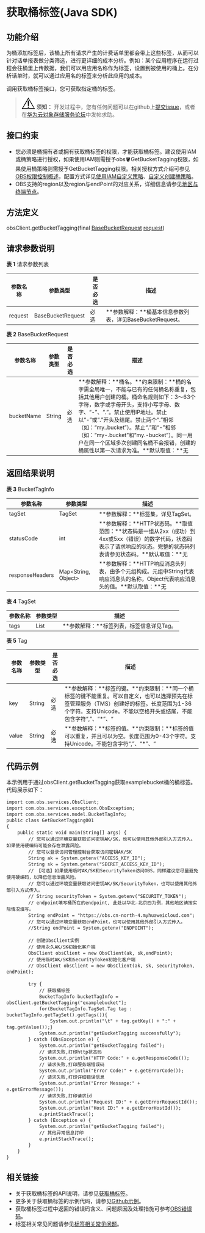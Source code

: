 # 获取桶标签\(Java SDK\)<a name="obs_21_1703"></a>

## 功能介绍<a name="section57219378"></a>

为桶添加标签后，该桶上所有请求产生的计费话单里都会带上这些标签，从而可以针对话单报表做分类筛选，进行更详细的成本分析。例如：某个应用程序在运行过程会往桶里上传数据，我们可以用应用名称作为标签，设置到被使用的桶上。在分析话单时，就可以通过应用名的标签来分析此应用的成本。

调用获取桶标签接口，您可获取指定桶的标签。

>![](public_sys-resources/icon-notice.gif) **须知：** 
>开发过程中，您有任何问题可以在github上[提交issue](https://github.com/huaweicloud/huaweicloud-sdk-java-obs/issues)，或者在[华为云对象存储服务论坛](https://bbs.huaweicloud.com/forum/forum-620-1.html)中发帖求助。

## 接口约束<a name="section326152964516"></a>

-   您必须是桶拥有者或拥有获取桶标签的权限，才能获取桶标签。建议使用IAM或桶策略进行授权，如果使用IAM则需授予obs:bucket:GetBucketTagging权限，如果使用桶策略则需授予GetBucketTagging权限。相关授权方式介绍可参见[OBS权限控制概述](https://support.huaweicloud.com/perms-cfg-obs/obs_40_0001.html)，配置方式详见[使用IAM自定义策略](https://support.huaweicloud.com/usermanual-obs/obs_03_0121.html)、[自定义创建桶策略](https://support.huaweicloud.com/usermanual-obs/obs_03_0123.html)。
-   OBS支持的region以及region与endPoint的对应关系，详细信息请参见[地区与终端节点](https://developer.huaweicloud.com/endpoint?OBS)。

## 方法定义<a name="section54232412"></a>

obsClient.getBucketTagging\(final  [BaseBucketRequest](#table43960571) [request](#table72121329103020)\)

## 请求参数说明<a name="section5908907"></a>

**表 1**  请求参数列表

|**参数名称**|**参数类型**|**是否必选**|**描述**|
|--|--|--|--|
|request|BaseBucketRequest|必选|**参数解释：**桶基本信息参数列表，详见BaseBucketRequest。|


**表 2**  BaseBucketRequest

|**参数名称**|**参数类型**|**是否必选**|**描述**|
|--|--|--|--|
|bucketName|String|必选|**参数解释：**桶名。**约束限制：**桶的名字需全局唯一，不能与已有的任何桶名称重复，包括其他用户创建的桶。桶命名规则如下：3～63个字符，数字或字母开头，支持小写字母、数字、“-”、“.”。禁止使用IP地址。禁止以“-”或“.”开头及结尾。禁止两个“.”相邻（如：“my..bucket”）。禁止“.”和“-”相邻（如：“my-.bucket”和“my.-bucket”）。同一用户在同一个区域多次创建同名桶不会报错，创建的桶属性以第一次请求为准。**默认取值：**无|


## 返回结果说明<a name="section1155011051819"></a>

**表 3**  BucketTagInfo

|**参数名称**|**参数类型**|**描述**|
|--|--|--|
|tagSet|TagSet|**参数解释：**标签集，详见TagSet。|
|statusCode|int|**参数解释：**HTTP状态码。**取值范围：**状态码是一组从2xx（成功）到4xx或5xx（错误）的数字代码，状态码表示了请求响应的状态。完整的状态码列表请参见状态码。**默认取值：**无|
|responseHeaders|Map<String, Object>|**参数解释：**HTTP响应消息头列表，由多个元组构成。元组中String代表响应消息头的名称，Object代表响应消息头的值。**默认取值：**无|


**表 4**  TagSet

|**参数名称**|**参数类型**|**描述**|
|--|--|--|
|tags|List<Tag>|**参数解释：**标签列表，标签信息详见Tag。|


**表 5**  Tag

|**参数名称**|**参数类型**|**是否必选**|**描述**|
|--|--|--|--|
|key|String|必选|**参数解释：**标签的键。**约束限制：**同一个桶标签的键不能重复。可以自定义，也可以选择预先在标签管理服务（TMS）创建好的标签。长度范围为1-36个字符。支持Unicode。不能以空格开头或结尾，不能包含字符“,”、“*”、“|”、“/”、“<”、“>”、“=”、“\”以及ASCII码0x00--0x1F这些控制字符。区分大小写。**默认取值：**无|
|value|String|必选|**参数解释：**标签的值。**约束限制：**标签的值可以重复，并且可以为空。长度范围为0-43个字符。支持Unicode。不能包含字符“,”、“*”、“|”、“/”、“<”、“>”、“=”、“\”以及ASCII码0x00--0x1F这些控制字符。区分大小写。**默认取值：**无|


## 代码示例<a name="section11680016245"></a>

本示例用于通过obsClient.getBucketTagging获取examplebucket桶的桶标签。代码展示如下：

```
import com.obs.services.ObsClient;
import com.obs.services.exception.ObsException;
import com.obs.services.model.BucketTagInfo;
public class GetBucketTagging001
{
    public static void main(String[] args) {
        // 您可以通过环境变量获取访问密钥AK/SK，也可以使用其他外部引入方式传入。如果使用硬编码可能会存在泄露风险。
        // 您可以登录访问管理控制台获取访问密钥AK/SK
        String ak = System.getenv("ACCESS_KEY_ID");
        String sk = System.getenv("SECRET_ACCESS_KEY_ID");
        // 【可选】如果使用临时AK/SK和SecurityToken访问OBS，同样建议您尽量避免使用硬编码，以降低信息泄露风险。
        // 您可以通过环境变量获取访问密钥AK/SK/SecurityToken，也可以使用其他外部引入方式传入。
        // String securityToken = System.getenv("SECURITY_TOKEN");
        // endpoint填写桶所在的endpoint, 此处以华北-北京四为例，其他地区请按实际情况填写。
        String endPoint = "https://obs.cn-north-4.myhuaweicloud.com";
        // 您可以通过环境变量获取endPoint，也可以使用其他外部引入方式传入。
        //String endPoint = System.getenv("ENDPOINT");
        
        // 创建ObsClient实例
        // 使用永久AK/SK初始化客户端
        ObsClient obsClient = new ObsClient(ak, sk,endPoint);
        // 使用临时AK/SK和SecurityToken初始化客户端
        // ObsClient obsClient = new ObsClient(ak, sk, securityToken, endPoint);

        try {
            // 获取桶标签
            BucketTagInfo bucketTagInfo = obsClient.getBucketTagging("examplebucket");
            for(BucketTagInfo.TagSet.Tag tag : bucketTagInfo.getTagSet().getTags()){
                System.out.println("\t" + tag.getKey() + ":" + tag.getValue());}
            System.out.println("getBucketTagging successfully");
        } catch (ObsException e) {
            System.out.println("getBucketTagging failed");
            // 请求失败,打印http状态码
            System.out.println("HTTP Code:" + e.getResponseCode());
            // 请求失败,打印服务端错误码
            System.out.println("Error Code:" + e.getErrorCode());
            // 请求失败,打印详细错误信息
            System.out.println("Error Message:" + e.getErrorMessage());
            // 请求失败,打印请求id
            System.out.println("Request ID:" + e.getErrorRequestId());
            System.out.println("Host ID:" + e.getErrorHostId());
            e.printStackTrace();
        } catch (Exception e) {
            System.out.println("getBucketTagging failed");
            // 其他异常信息打印
            e.printStackTrace();
        }
    }
}
```

## 相关链接<a name="section143419113184"></a>

-   关于获取桶标签的API说明，请参见[获取桶标签](https://support.huaweicloud.com/api-obs/obs_04_0050.html)。
-   更多关于获取桶标签的示例代码，请参见[Github示例](https://github.com/huaweicloud/huaweicloud-sdk-java-obs/blob/master/app/src/test/java/samples_java/BucketOperationsSample.java)。
-   获取桶标签过程中返回的错误码含义、问题原因及处理措施可参考[OBS错误码](https://support.huaweicloud.com/api-obs/obs_04_0115.html#section1)。
-   标签相关常见问题请参见[标签相关常见问题](https://support.huaweicloud.com/obs_faq/obs_03_0038.html)。

